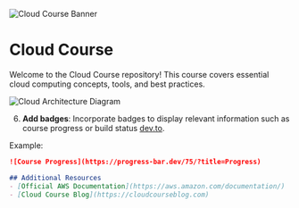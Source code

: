![Cloud Course Banner](banner-image-link)

# Cloud Course
Welcome to the Cloud Course repository! This course covers essential cloud computing concepts, tools, and best practices.

![Cloud Architecture Diagram](images/cloud-architecture-diagram.png)

6. **Add badges**: Incorporate badges to display relevant information such as course progress or build status [dev.to](https://dev.to/dailydotdev/creating-a-killer-github-profile-readme-part-1-33nm).

Example:
```markdown
![Course Progress](https://progress-bar.dev/75/?title=Progress)

## Additional Resources
- [Official AWS Documentation](https://aws.amazon.com/documentation/)
- [Cloud Course Blog](https://cloudcourseblog.com)
